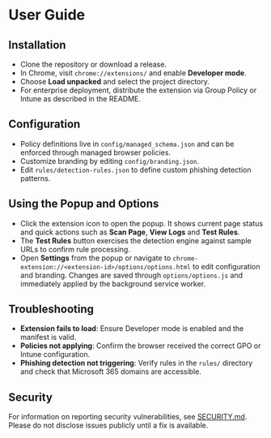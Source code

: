 # User Guide

## Installation
- Clone the repository or download a release.
- In Chrome, visit `chrome://extensions/` and enable **Developer mode**.
- Choose **Load unpacked** and select the project directory.
- For enterprise deployment, distribute the extension via Group Policy or Intune as described in the README.

## Configuration
- Policy definitions live in `config/managed_schema.json` and can be enforced through managed browser policies.
- Customize branding by editing `config/branding.json`.
- Edit `rules/detection-rules.json` to define custom phishing detection patterns.

## Using the Popup and Options
- Click the extension icon to open the popup. It shows current page status and quick actions such as **Scan Page**, **View Logs** and **Test Rules**.
- The **Test Rules** button exercises the detection engine against sample URLs to confirm rule processing.
- Open **Settings** from the popup or navigate to `chrome-extension://<extension-id>/options/options.html` to edit configuration and branding. Changes are saved through `options/options.js` and immediately applied by the background service worker.

## Troubleshooting
- **Extension fails to load**: Ensure Developer mode is enabled and the manifest is valid.
- **Policies not applying**: Confirm the browser received the correct GPO or Intune configuration.
- **Phishing detection not triggering**: Verify rules in the `rules/` directory and check that Microsoft 365 domains are accessible.

## Security

For information on reporting security vulnerabilities, see [SECURITY.md](../SECURITY.md). Please do not disclose issues publicly until a fix is available.
